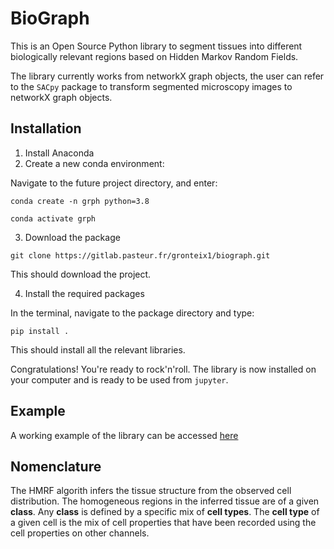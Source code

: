 # BioGraph

This is an Open Source Python library to segment tissues into different biologically relevant regions based on Hidden Markov Random Fields.

The library currently works from networkX graph objects, the user can refer to the `SACpy` package to transform segmented microscopy images to networkX graph objects.

## Installation

1. Install Anaconda
2. Create a new conda environment:

Navigate to the future project directory, and enter:

`conda create -n grph python=3.8`

`conda activate grph`

3. Download the package

`git clone https://gitlab.pasteur.fr/gronteix1/biograph.git`

This should download the project.

4. Install the required packages

In the terminal, navigate to the package directory and type:

`pip install .`

This should install all the relevant libraries.

Congratulations! You're ready to rock'n'roll. The library is now installed on your computer and is ready to be used from `jupyter`. 

## Example

A working example of the library can be accessed [here](Examples/test_hmrf_single_cell.ipynb)

## Nomenclature

The HMRF algorith infers the tissue structure from the observed cell distribution. The homogeneous regions in the inferred tissue are of a given **class**. Any **class** is defined by a specific mix of **cell types**. The **cell type** of a given cell is the mix of cell properties that have been recorded using the cell properties on other channels. 